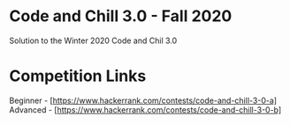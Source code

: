 # Code and Chill 3.0 - Fall 2020
Solution to the Winter 2020 Code and Chil 3.0

# Competition Links
Beginner - [https://www.hackerrank.com/contests/code-and-chill-3-0-a]<br />
Advanced - [https://www.hackerrank.com/contests/code-and-chill-3-0-b]

